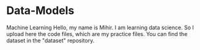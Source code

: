 # Data-Models
Machine Learning
Hello, my name is Mihir. I am learning data science. So I upload here the code files, which are my practice files.
You can find the dataset in the "dataset" repository.
